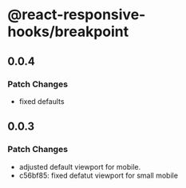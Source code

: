 # @react-responsive-hooks/breakpoint

## 0.0.4

### Patch Changes

-   fixed defaults

## 0.0.3

### Patch Changes

-   adjusted default viewport for mobile.
-   c56bf85: fixed defatut viewport for small mobile
